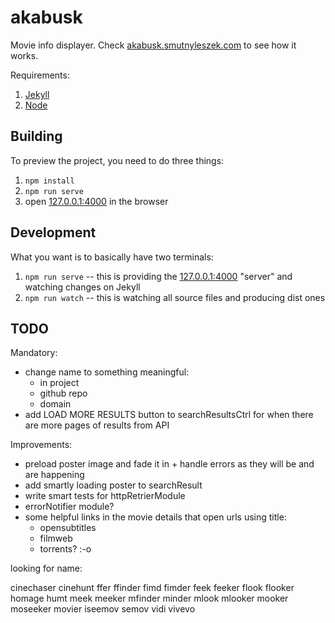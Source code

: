 # akabusk

Movie info displayer. Check [akabusk.smutnyleszek.com](https://akabusk.smutnyleszek.com) to see how it works.

Requirements:

1. [Jekyll](http://jekyllrb.com/)
2. [Node](https://nodejs.org)

## Building

To preview the project, you need to do three things:

1. `npm install`
2. `npm run serve`
3. open [127.0.0.1:4000](http://127.0.0.1:4000/) in the browser

## Development

What you want is to basically have two terminals:

1. `npm run serve` -- this is providing the [127.0.0.1:4000](http://127.0.0.1:4000/) "server" and watching changes on Jekyll
2. `npm run watch` -- this is watching all source files and producing dist ones

## TODO

Mandatory:

- change name to something meaningful:
    - in project
    - github repo
    - domain
- add LOAD MORE RESULTS button to searchResultsCtrl for when there are more pages of results from API

Improvements:

- preload poster image and fade it in + handle errors as they will be and are happening
- add smartly loading poster to searchResult
- write smart tests for httpRetrierModule
- errorNotifier module?
- some helpful links in the movie details that open urls using title:
    - opensubtitles
    - filmweb
    - torrents? :-o

looking for name:

cinechaser
cinehunt
ffer
ffinder
fimd
fimder
feek
feeker
flook
flooker
homage
humt
meek
meeker
mfinder
minder
mlook
mlooker
mooker
moseeker
movier
iseemov
semov
vidi
vivevo
